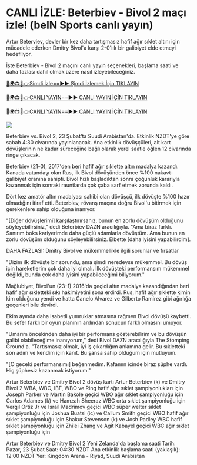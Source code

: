 # CANLI İZLE: Beterbiev - Bivol 2 maçı izle! (beIN Sports canlı yayın) #

Artur Beterviev, devler bir kez daha tartışmasız hafif ağır sıklet altını için mücadele ederken Dmitry Bivol'a karşı 2-0'lık bir galibiyet elde etmeyi hedefliyor.

İşte Beterbiev - Bivol 2 maçını canlı yayın seçenekleri, başlama saati ve daha fazlası dahil olmak üzere nasıl izleyebileceğiniz.

[🔴🌍📺📱👉Şimdi İzle==►► Şimdi İzlemek İçin TIKLAYIN](https://t.co/ek0bR5EwtU)

[🔴🌍📺📱👉CANLI YAYIN==►► CANLI YAYIN İÇİN TIKLAYIN](https://t.co/ek0bR5EwtU)

[🔴🌍📺📱👉CANLI YAYIN==►► CANLI YAYIN İÇİN TIKLAYIN](https://t.co/ek0bR5EwtU)

<a href="https://t.co/ek0bR5EwtU" rel="nofollow" data-target="animated-image.originalLink"><img src="https://camo.githubusercontent.com/1be82823e85778f8a57db5ea2a2e46822e8721e5be32dc31a466a7df3bb16d49/68747470733a2f2f636c6173736963616c7363686f6f6c6f6662616c6c65746c692e636f6d2f6e686b2f72676273727465672e676966" data-canonical-src="https://classicalschoolofballetli.com/nhk/rgbsrteg.gif" style="max-width: 100%; display: inline-block;" data-target="animated-image.originalImage"></a>

Beterbiev vs. Bivol 2, 23 Şubat'ta Suudi Arabistan'da. Etkinlik NZDT'ye göre sabah 4:30 civarında yayınlanacak. Ana etkinlik dövüşçüleri, alt kart dövüşlerinin ne kadar süreceğine bağlı olarak yerel saatle öğlen 12 civarında ringe çıkacak.

Beterbiev (21-0), 2017'den beri hafif ağır sıklette altın madalya kazandı. Kanada vatandaşı olan Rus, ilk Bivol dövüşünden önce %100 nakavt-galibiyet oranına sahipti. Bivol hızlı başladıktan sonra çoğunluk kararıyla kazanmak için sonraki rauntlarda çok çaba sarf etmek zorunda kaldı.

Dört kez amatör altın madalyası sahibi olan dövüşçü, ilk dövüşte %100 hazır olmadığını itiraf etti. Beterbiev, rövanş maçına doğru Bivol'u bitirmek için gerekenlere sahip olduğuna inanıyor.

"[Diğer dövüşlerimi] karşılaştırırsanız, bunun en zorlu dövüşüm olduğunu söyleyebilirsiniz," dedi Beterbiev DAZN aracılığıyla. "Ama biraz farklı. Sanırım boks kariyerimde daha güçlü adamlarla dövüştüm. Ama bunun en zorlu dövüşüm olduğunu söyleyebilirsiniz. Elbette [daha iyisini yapabilirdim].

DAHA FAZLASI: Dmitry Bivol ve mükemmellikle ilgili sorunlar ve fırsatlar

"Dizim ilk dövüşte bir sorundu, ama şimdi neredeyse mükemmel. Bu dövüş için hareketlerim çok daha iyi olmalı. İlk dövüşteki performansım mükemmel değildi, bunda çok daha iyisini yapabileceğimi biliyorum."

Mağlubiyet, Bivol'un (23-1) 2016'da geçici altın madalya kazandığından beri hafif ağır sıkletteki sıkı hakimiyetini sona erdirdi. Rus, hafif ağır sıklette kimin kim olduğunu yendi ve hatta Canelo Alvarez ve Gilberto Ramirez gibi ağırlığa geçenleri bile devirdi.

Ekim ayında daha isabetli yumruklar atmasına rağmen Bivol dövüşü kaybetti. Bu sefer farklı bir oyun planının ardından sonucun farklı olmasını umuyor.

"Umarım öncekinden daha iyi bir performans gösterebilirim ve bu dövüşün galibi olabileceğime inanıyorum," dedi Bivol DAZN aracılığıyla The Stomping Ground'a. "Tartışmasız olmak, iyi iş çıkardığım anlamına gelir. Bu sıkletteki son adım ve kendim için kanıt. Bu şansa sahip olduğum için mutluyum.

"[O geceki performansımı] beğenmedim. Kafamın içinde biraz şüphe vardı. Hiç şüphesiz kazanmak istiyorum."

Artur Beterbiev ve Dmitry Bivol 2 dövüş kartı Artur Beterbiev (k) ve Dmitry Bivol 2 WBA, WBC, IBF, WBO ve Ring hafif ağır sıklet şampiyonlukları için Joseph Parker ve Martin Bakole geçici WBO ağır sıklet şampiyonluğu için Carlos Adames (k) ve Hamzah Sheeraz WBC orta sıklet şampiyonluğu için Vergil Ortiz Jr ve Israil Madrimov geçici WBC süper welter sıklet şampiyonluğu için Joshua Buatsi (ic) ve Callum Smith geçici WBO hafif ağır sıklet şampiyonluğu için Shakur Stevenson (k) ve Josh Padley WBC hafif sıklet şampiyonluğu için Zhilei Zhang ve Agit Kabayel geçici WBC ağır sıklet şampiyonluğu için

Artur Beterbiev ve Dmitry Bivol 2 Yeni Zelanda'da başlama saati Tarih: Pazar, 23 Şubat Saat: 04:30 NZDT Ana etkinlik başlama saati (yaklaşık): 12:00 NZDT Yer: Kingdom Arena - Riyad, Suudi Arabistan
